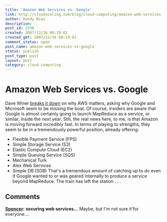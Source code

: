 ```yaml
---
title: 'Amazon Web Services vs. Google'
link: http://cloudscaling.com/blog/cloud-computing/amazon-web-services-vs-google/
author: Randy Bias
description: 
post_id: 2336
created: 2007/12/16 00:19:02
created_gmt: 2007/12/16 00:19:02
comment_status: open
post_name: amazon-web-services-vs-google
status: publish
post_type: post
layout: post
category: cloud-computing
---
```


# Amazon Web Services vs. Google

Dave Winer [breaks it down](http://www.scripting.com/stories/2007/12/15/amazonRemovesTheDatabaseSc.html) on why AWS matters, asking why Google and Microsoft seem to be missing the boat. Of course, insiders are aware that Google is almost certainly going to launch MapReduce as a service, or similar, inside the next year. Still, the real news here, to me, is that Amazon is moving forward incredibly fast. In terms of playing to strengths, they seem to be in a tremendously powerful position, already offering: 

  * Flexible Payment Service (FPS)
  * Simple Storage Service (S3)
  * Elastic Compute Cloud (EC2)
  * Simple Queuing Service (SQS)
  * Mechanical Turk
  * Alex Web Services
  * Simple DB (SDB)
That's a tremendous amount of catching up to do even if Google wanted to or was geared internally to produce a service beyond MapReduce. The train has left the station . . .

## Comments

**[Spencer](#3 "2009-04-26 13:56:39"):** **securing web services...** Maybe, but I'm not sure it'for everyone....

